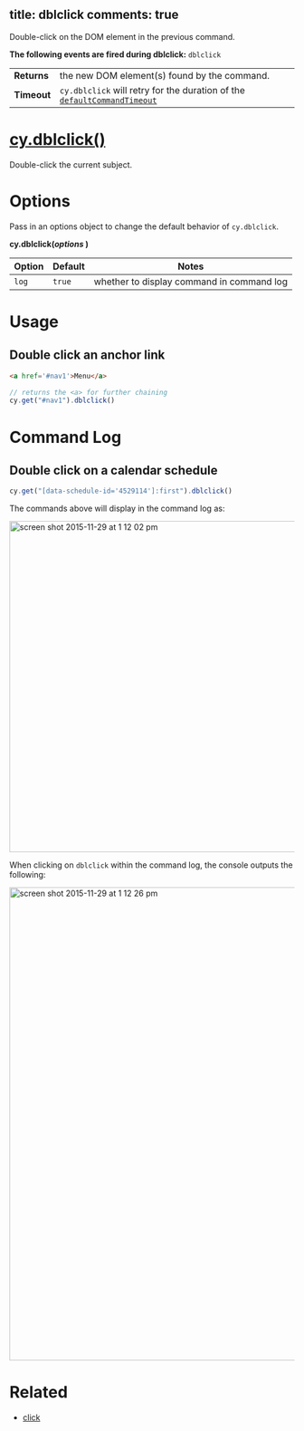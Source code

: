 title: dblclick
comments: true
---

Double-click on the DOM element in the previous command.

**The following events are fired during dblclick:** `dblclick`

| | |
|--- | --- |
| **Returns** | the new DOM element(s) found by the command. |
| **Timeout** | `cy.dblclick` will retry for the duration of the [`defaultCommandTimeout`](https://on.cypress.io/guides/configuration#section-timeouts) |

# [cy.dblclick()](#section-usage)

Double-click the current subject.

# Options

Pass in an options object to change the default behavior of `cy.dblclick`.

**cy.dblclick(*options* )**

Option | Default | Notes
--- | --- | ---
`log` | `true` | whether to display command in command log

# Usage

## Double click an anchor link

```html
<a href='#nav1'>Menu</a>
```

```javascript
// returns the <a> for further chaining
cy.get("#nav1").dblclick()
```

# Command Log

## Double click on a calendar schedule

```javascript
cy.get("[data-schedule-id='4529114']:first").dblclick()
```

The commands above will display in the command log as:

<img width="585" alt="screen shot 2015-11-29 at 1 12 02 pm" src="https://cloud.githubusercontent.com/assets/1271364/11459013/035a6c5e-969b-11e5-935f-dce5c8efbdd6.png">

When clicking on `dblclick` within the command log, the console outputs the following:

<img width="836" alt="screen shot 2015-11-29 at 1 12 26 pm" src="https://cloud.githubusercontent.com/assets/1271364/11459015/0755e216-969b-11e5-9f7e-ed04245d75ef.png">

# Related

- [click](https://on.cypress.io/api/click)
